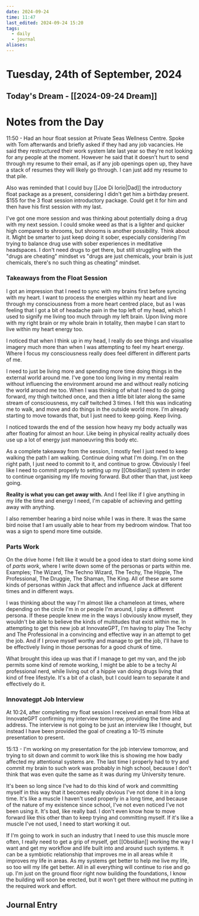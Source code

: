 ```yaml
---
date: 2024-09-24
time: 11:47
last_edited: 2024-09-24 15:20
tags:
  - daily
  - journal
aliases: 
---
```

# Tuesday, 24th of September, 2024

## Today's Dream - [[2024-09-24 Dream]]

# Notes from the Day
11:50 - Had an hour float session at Private Seas Wellness Centre. Spoke with Tom afterwards and briefly asked if they had any job vacancies. He said they restructured their work system late last year so they're not looking for any people at the moment. However he said that it doesn't hurt to send through my resume to their email, as if any job openings open up, they have a stack of resumes they will likely go through. I can just add my resume to that pile.

Also was reminded that I could buy [[Joe Di Iorio|Dad]] the introductory float package as a present, considering I didn't get him a birthday present. $155 for the 3 float session introductory package. Could get it for him and then have his first session with my last.

I've got one more session and was thinking about potentially doing a drug with my next session. I could smoke weed as that is a lighter and quicker high compared to shrooms, but shrooms is another possibility. Think about it. Might be smarter to just keep doing it sober, especially considering I'm trying to balance drug use with sober experiences in meditative headspaces. I don't need drugs to get there, but still struggling with the "drugs are cheating" mindset vs "drugs are just chemicals, your brain is just chemicals, there's no such thing as cheating" mindset.

### Takeaways from the Float Session
I got an impression that I need to sync with my brains first before syncing with my heart. I want to process the energies within my heart and live through my consciousness from a more heart centred place, but as I was feeling that I got a bit of headache pain in the top left of my head, which I used to signify me living too much through my left brain. Upon living more with my right brain or my whole brain in totality, then maybe I can start to live within my heart energy too.

I noticed that when I think up in my head, I really do see things and visualise imagery much more than when I was attempting to feel my heart energy. Where I focus my consciousness really does feel different in different parts of me.

I need to just be living more and spending more time doing things in the external world around me. I've gone too long living in my mental realm without influencing the environment around me and without really noticing the world around me too. When I was thinking of what I need to do going forward, my thigh twitched once, and then a little bit later along the same stream of consciousness, my calf twitched 3 times. I felt this was indicating me to walk, and move and do things in the outside world more. I'm already starting to move towards that, but I just need to keep going. Keep living.

I noticed towards the end of the session how heavy my body actually was after floating for almost an hour. Like being in physical reality actually does use up a lot of energy just manoeuvring this body etc.

As a complete takeaway from the session, I mostly feel I just need to keep walking the path I am walking. Continue doing what I'm doing. I'm on the right path, I just need to commit to it, and continue to grow. Obviously I feel like I need to commit properly to setting up my [[Obsidian]] system in order to continue organising my life moving forward. But other than that, just keep going.

**Reality is what you can get away with.** And I feel like if I give anything in my life the time and energy I need, I'm capable of achieving and getting away with anything.

I also remember hearing a bird noise while I was in there. It was the same bird noise that I am usually able to hear from my bedroom window. That too was a sign to spend more time outside.

### Parts Work
On the drive home I felt like it would be a good idea to start doing some kind of *parts work*, where I write down some of the personas or parts within me. Examples; The Wizard, The Techno Wizard, The Techy, The Hippie, The Professional, The Druggie, The Shaman, The King. All of these are some kinds of personas within Jack that affect and influence Jack at different times and in different ways.

I was thinking about the way I'm almost like a chameleon at times, where depending on the circle I'm in or people I'm around, I play a different persona. If these people knew me in the ways I obviously know myself, they wouldn't be able to believe the kinds of multitudes that exist within me. In attempting to get this new job at InnovateGPT, I'm having to play The Techy and The Professional in a convincing and effective way in an attempt to get the job. And if I prove myself worthy and manage to get the job, I'll have to be effectively living in those personas for a good chunk of time.

What brought this idea up was that if I manage to get my van, and the job permits some kind of remote working, I might be able to be a techy AI professional nerd, while living out of a hippie van doing drugs living that kind of free lifestyle. It's a bit of a clash, but I could learn to separate it and effectively do it.

### Innovategpt Job Interview
At 10:24, after completing my float session I received an email from Hiba at InnovateGPT confirming my interview tomorrow, providing the time and address. The interview is not going to be just an interview like I thought, but instead I have been provided the goal of creating a 10-15 minute presentation to present.

15:13 - I'm working on my presentation for the job interview tomorrow, and trying to sit down and commit to work like this is showing me how badly affected my attentional systems are. The last time I properly had to try and commit my brain to such work was probably in high school, because I don't think that was even quite the same as it was during my University tenure.

It's been so long since I've had to do this kind of work and committing myself in this way that it becomes really obvious I've not done it in a long time. It's like a muscle I haven't used properly in a long time, and because of the nature of my existence since school, I've not even noticed I've not been using it. It's bad, like really bad. I don't even know how to move forward like this other than to keep trying and committing myself. If it's like a muscle I've not used, I need to start working it out.

If I'm going to work in such an industry that I need to use this muscle more often, I really need to get a grip of myself, get [[Obsidian]] working the way I want and get my workflow and life built into and around such systems. It can be a symbiotic relationship that improves me in all areas while it improves my life in areas. As my systems get better to help me live my life, so too will my life get better. All in all everything will continue to rise and go up. I'm just on the ground floor right now building the foundations, I know the building will soon be erected, but it won't get there without me putting in the required work and effort.

## Journal Entry
